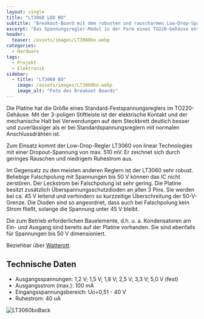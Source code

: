 ```yaml
---
layout: single
title: "LT3060 LDO BO"
subtitle: "Breakout-Board mit dem robusten und rauscharmen Low-Drop-Spannungsregler LT3060"
excerpt: "Das Spannungsregler-Modul in der Form eines TO220-Gehäuse enthält bereits die erforderliche Außenbeschaltung und einen Überspannungsschutz."
header:
  teaser: /assets/images/LT3060bo.webp
categories:
  - Hardware
tags:
  - Projekt
  - Elektronik
sidebar:
  - title: "LT3060 BO"
    image: /assets/images/LT3060bo.webp
    image_alt: "Foto des Breakout Boards"
---
```


Die Platine hat die Größe eines Standard-Festspannungsreglers im TO220-Gehäuse. Mit der 3-poligen Stiftleiste ist der elektrische Kontakt und der mechanische Halt bei Verwendungen auf dem Steckbrett deutlich besser und zuverlässiger als er bei Standardspannungsreglern mit normalen Anschlussdrähten ist.

Zum Einsatz kommt der Low-Drop-Regler LT3060 von linear Technologies mit einer Dropout-Spannung von max. 510 mV. Er zeichnet sich durch geringes Rauschen und niedrigem Ruhestrom aus.

Im Gegensatz zu den meisten anderen Reglern ist der LT3060 sehr robust. Beliebige Falschpolung mit Spannungen bis 50 V können das IC nicht zerstören. Der Leckstrom bei Falschpolung ist sehr gering. Die Platine besitzt zusätzlich Überspannungsschutzdioden an allen 3 Pins. Sie werden bei ca. 45 V leitend und verhindern so kurzzeitige Überschreitung der 50-V-Grenze. Die Dioden sind so angeordnet, dass auch bei Falschpolung kein Strom fließt, solange die Spannung unter 45 V bleibt.

Die zum Betrieb erforderlichen Bauelemente, d.h. u. a. Kondensatoren am Ein- und Ausgang sind bereits auf der Platine vorhanden. Sie sind ebenfalls für Spannungen bis 50 V dimensioniert.

Beziehbar über [Watterott](https://www.watterott.com).

## Technische Daten

* Ausgangsspannungen: 1,2 V; 1,5 V; 1,8 V; 2,5 V; 3,3 V; 5,0 V (fest)
* Ausgangsstrom (max.): 100 mA
* Eingangsspannungsbereich: Uo+0,51 - 40 V
* Ruhestrom: 40 uA

![LT3060boBack](/assets/images/LT3060bo.webp)

